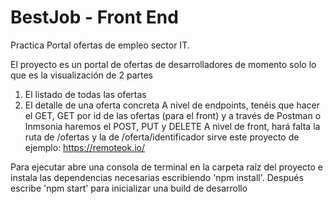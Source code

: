 # BestJob - Front End
Practica Portal ofertas de empleo sector IT.

El proyecto es un portal de ofertas de desarrolladores
de momento solo lo que es la visualización de 2 partes
1. El listado de todas las ofertas
2. El detalle de una oferta concreta
A nivel de endpoints, tenéis que hacer el GET, GET por id de las ofertas (para el front) y a través de Postman o Inmsonia haremos el POST, PUT y DELETE
A nivel de front, hará falta la ruta de /ofertas y la de /oferta/identificador
sirve este proyecto de ejemplo: https://remoteok.io/


Para ejecutar abre una consola de terminal en la carpeta raíz del proyecto e instala las dependencias necesarias escribiendo 'npm install'. Después escribe 'npm start' para inicializar una build de desarrollo
